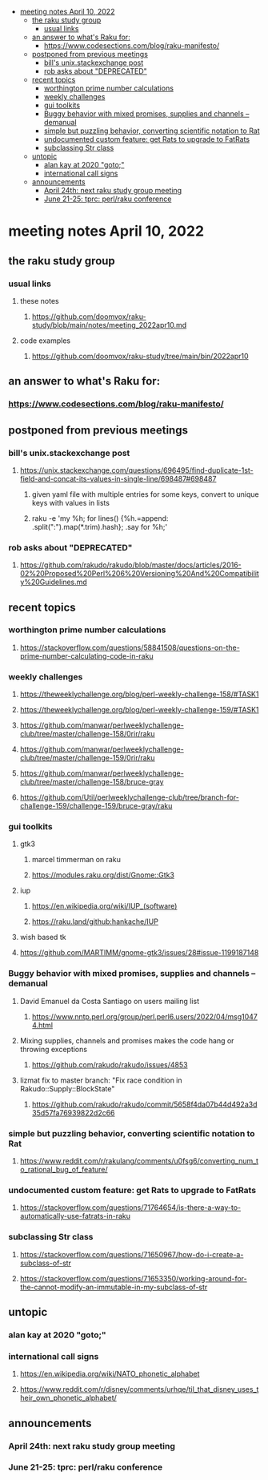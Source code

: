 - [meeting notes April 10, 2022](#org5429156)
  - [the raku study group](#org9748605)
    - [usual links](#org6996d58)
  - [an answer to what's Raku for:](#org7c5520d)
    - [<https://www.codesections.com/blog/raku-manifesto/>](#orgb818276)
  - [postponed from previous meetings](#orgd9069e0)
    - [bill's unix.stackexchange post](#orgf300b54)
    - [rob asks about "DEPRECATED"](#org0724ab9)
  - [recent topics](#orga361f75)
    - [worthington prime number calculations](#org9fd6b7d)
    - [weekly challenges](#org59483f9)
    - [gui toolkits](#orgbe8fe55)
    - [Buggy behavior with mixed promises, supplies and channels &#x2013; demanual](#orgcfa218b)
    - [simple but puzzling behavior, converting scientific notation to Rat](#org4bf79d8)
    - [undocumented custom feature: get Rats to upgrade to FatRats](#org415f38b)
    - [subclassing Str class](#org383f1f4)
  - [untopic](#orgc03aa63)
    - [alan kay at 2020 "goto;"](#org61ef34d)
    - [international call signs](#org91ea73a)
  - [announcements](#org58f9ddb)
    - [April 24th: next raku study group meeting](#org3eae317)
    - [June 21-25: tprc: perl/raku conference](#orgcff1a9c)


<a id="org5429156"></a>

# meeting notes April 10, 2022


<a id="org9748605"></a>

## the raku study group


<a id="org6996d58"></a>

### usual links

1.  these notes

    1.  <https://github.com/doomvox/raku-study/blob/main/notes/meeting_2022apr10.md>

2.  code examples

    1.  <https://github.com/doomvox/raku-study/tree/main/bin/2022apr10>


<a id="org7c5520d"></a>

## an answer to what's Raku for:


<a id="orgb818276"></a>

### <https://www.codesections.com/blog/raku-manifesto/>


<a id="orgd9069e0"></a>

## postponed from previous meetings


<a id="orgf300b54"></a>

### bill's unix.stackexchange post

1.  <https://unix.stackexchange.com/questions/696495/find-duplicate-1st-field-and-concat-its-values-in-single-line/698487#698487>

    1.  given yaml file with multiple entries for some keys, convert to unique keys with values in lists
    
    2.  raku -e 'my %h; for lines() {%h.=append: .split(":").map(\*.trim).hash}; .say for %h;'


<a id="org0724ab9"></a>

### rob asks about "DEPRECATED"

1.  <https://github.com/rakudo/rakudo/blob/master/docs/articles/2016-02%20Proposed%20Perl%206%20Versioning%20And%20Compatibility%20Guidelines.md>


<a id="orga361f75"></a>

## recent topics


<a id="org9fd6b7d"></a>

### worthington prime number calculations

1.  <https://stackoverflow.com/questions/58841508/questions-on-the-prime-number-calculating-code-in-raku>


<a id="org59483f9"></a>

### weekly challenges

1.  <https://theweeklychallenge.org/blog/perl-weekly-challenge-158/#TASK1>

2.  <https://theweeklychallenge.org/blog/perl-weekly-challenge-159/#TASK1>

3.  <https://github.com/manwar/perlweeklychallenge-club/tree/master/challenge-158/0rir/raku>

4.  <https://github.com/manwar/perlweeklychallenge-club/tree/master/challenge-159/0rir/raku>

5.  <https://github.com/manwar/perlweeklychallenge-club/tree/master/challenge-158/bruce-gray>

6.  <https://github.com/Util/perlweeklychallenge-club/tree/branch-for-challenge-159/challenge-159/bruce-gray/raku>


<a id="orgbe8fe55"></a>

### gui toolkits

1.  gtk3

    1.  marcel timmerman on raku
    
    2.  <https://modules.raku.org/dist/Gnome::Gtk3>

2.  iup

    1.  <https://en.wikipedia.org/wiki/IUP_(software)>
    
    2.  <https://raku.land/github:hankache/IUP>

3.  wish based tk

4.  <https://github.com/MARTIMM/gnome-gtk3/issues/28#issue-1199187148>


<a id="orgcfa218b"></a>

### Buggy behavior with mixed promises, supplies and channels &#x2013; demanual

1.  David Emanuel da Costa Santiago on users mailing list

    1.  <https://www.nntp.perl.org/group/perl.perl6.users/2022/04/msg10474.html>

2.  Mixing supplies, channels and promises makes the code hang or throwing exceptions

    1.  <https://github.com/rakudo/rakudo/issues/4853>

3.  lizmat fix to master branch: "Fix race condition in Rakudo::Supply::BlockState"

    1.  <https://github.com/rakudo/rakudo/commit/5658f4da07b44d492a3d35d57fa76939822d2c66>


<a id="org4bf79d8"></a>

### simple but puzzling behavior, converting scientific notation to Rat

1.  <https://www.reddit.com/r/rakulang/comments/u0fsg6/converting_num_to_rational_bug_of_feature/>


<a id="org415f38b"></a>

### undocumented custom feature: get Rats to upgrade to FatRats

1.  <https://stackoverflow.com/questions/71764654/is-there-a-way-to-automatically-use-fatrats-in-raku>


<a id="org383f1f4"></a>

### subclassing Str class

1.  <https://stackoverflow.com/questions/71650967/how-do-i-create-a-subclass-of-str>

2.  <https://stackoverflow.com/questions/71653350/working-around-for-the-cannot-modify-an-immutable-in-my-subclass-of-str>


<a id="orgc03aa63"></a>

## untopic


<a id="org61ef34d"></a>

### alan kay at 2020 "goto;"


<a id="org91ea73a"></a>

### international call signs

1.  <https://en.wikipedia.org/wiki/NATO_phonetic_alphabet>

2.  <https://www.reddit.com/r/disney/comments/urhqe/til_that_disney_uses_their_own_phonetic_alphabet/>


<a id="org58f9ddb"></a>

## announcements


<a id="org3eae317"></a>

### April 24th: next raku study group meeting


<a id="orgcff1a9c"></a>

### June 21-25: tprc: perl/raku conference
